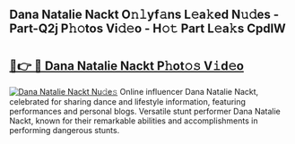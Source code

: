 ## Dana Natalie Nackt O𝚗𝚕yf𝚊ns L𝚎a𝚔ed N𝚞𝚍es - Part-Q2j P𝚑𝚘tos Vi𝚍𝚎o - H𝚘𝚝 Part L𝚎a𝚔s CpdlW

# <h2><a href="http://kfdi2d7.oniu.top/?m=Dana+Natalie+Nackt">🔗👉 🔴 Dana Natalie Nackt P𝚑ot𝚘𝚜 V𝚒d𝚎o</a></h2>

[![Dana Natalie Nackt Nu𝚍e𝚜](https://i.imgur.com/0qMVB7G.gif)](http://kfdi2d7.oniu.top/?m=Dana+Natalie+Nackt)
Online influencer Dana Natalie Nackt, celebrated for sharing dance and lifestyle information, featuring performances and personal blogs. Versatile stunt performer Dana Natalie Nackt, known for their remarkable abilities and accomplishments in performing dangerous stunts.  
